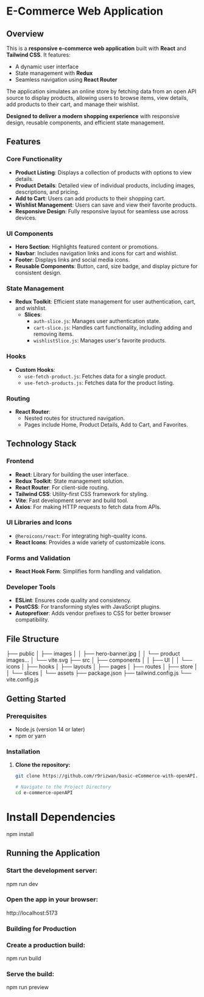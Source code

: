 # E-Commerce Web Application

## Overview

This is a **responsive e-commerce web application** built with **React** and **Tailwind CSS**. It features:

- A dynamic user interface
- State management with **Redux**
- Seamless navigation using **React Router**

The application simulates an online store by fetching data from an open API source to display products, allowing users to browse items, view details, add products to their cart, and manage their wishlist.

**Designed to deliver a modern shopping experience** with responsive design, reusable components, and efficient state management.

## Features

### Core Functionality

- **Product Listing**: Displays a collection of products with options to view details.
- **Product Details**: Detailed view of individual products, including images, descriptions, and pricing.
- **Add to Cart**: Users can add products to their shopping cart.
- **Wishlist Management**: Users can save and view their favorite products.
- **Responsive Design**: Fully responsive layout for seamless use across devices.

### UI Components

- **Hero Section**: Highlights featured content or promotions.
- **Navbar**: Includes navigation links and icons for cart and wishlist.
- **Footer**: Displays links and social media icons.
- **Reusable Components**: Button, card, size badge, and display picture for consistent design.

### State Management

- **Redux Toolkit**: Efficient state management for user authentication, cart, and wishlist.
  - **Slices**:
    - `auth-slice.js`: Manages user authentication state.
    - `cart-slice.js`: Handles cart functionality, including adding and removing items.
    - `wishlistSlice.js`: Manages user's favorite products.

### Hooks

- **Custom Hooks**:
  - `use-fetch-product.js`: Fetches data for a single product.
  - `use-fetch-products.js`: Fetches data for the product listing.

### Routing

- **React Router**:
  - Nested routes for structured navigation.
  - Pages include Home, Product Details, Add to Cart, and Favorites.

## Technology Stack

### Frontend

- **React**: Library for building the user interface.
- **Redux Toolkit**: State management solution.
- **React Router**: For client-side routing.
- **Tailwind CSS**: Utility-first CSS framework for styling.
- **Vite**: Fast development server and build tool.
- **Axios**: For making HTTP requests to fetch data from APIs.

### UI Libraries and Icons

- `@heroicons/react`: For integrating high-quality icons.
- **React Icons**: Provides a wide variety of customizable icons.

### Forms and Validation

- **React Hook Form**: Simplifies form handling and validation.

### Developer Tools

- **ESLint**: Ensures code quality and consistency.
- **PostCSS**: For transforming styles with JavaScript plugins.
- **Autoprefixer**: Adds vendor prefixes to CSS for better browser compatibility.

## File Structure

├── public
│ ├── images
│ │ ├── hero-banner.jpg
│ │ └── product images...
│ └── vite.svg
├── src
│ ├── components
│ │ ├── UI
│ │ └── icons
│ ├── hooks
│ ├── layouts
│ ├── pages
│ ├── routes
│ ├── store
│ │ └── slices
│ └── assets
├── package.json
├── tailwind.config.js
└── vite.config.js

## Getting Started

### Prerequisites

- Node.js (version 14 or later)
- npm or yarn

### Installation

1. **Clone the repository:**

   ```bash
   git clone https://github.com/r9rizwan/basic-eCommerce-with-openAPI.git

   # Navigate to the Project Directory
   cd e-commerce-openAPI
   ```

# Install Dependencies

npm install

## Running the Application

### Start the development server:

npm run dev

### Open the app in your browser:

http://localhost:5173

### Building for Production

### Create a production build:

npm run build

### Serve the build:

npm run preview
